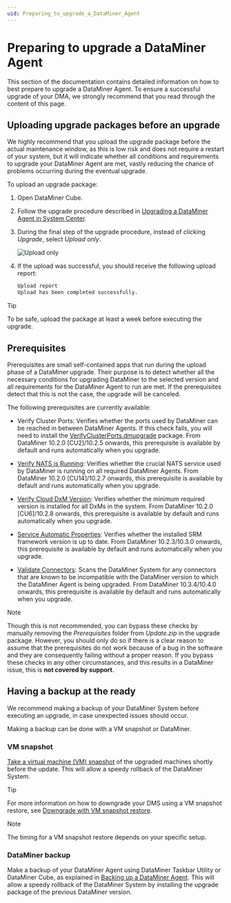 ```yaml
---
uid: Preparing_to_upgrade_a_DataMiner_Agent
---
```


# Preparing to upgrade a DataMiner Agent

This section of the documentation contains detailed information on how to best prepare to upgrade a DataMiner Agent. To ensure a successful upgrade of your DMA, we strongly recommend that you read through the content of this page.

## Uploading upgrade packages before an upgrade

We highly recommend that you upload the upgrade package before the actual maintenance window, as this is low risk and does not require a restart of your system, but it will indicate whether all conditions and requirements to upgrade your DataMiner Agent are met, vastly reducing the chance of problems occurring during the eventual upgrade.

To upload an upgrade package:

1. Open DataMiner Cube.

1. Follow the upgrade procedure described in [Upgrading a DataMiner Agent in System Center](xref:Upgrading_a_DataMiner_Agent_in_System_Center).

1. During the final step of the upgrade procedure, instead of clicking *Upgrade*, select *Upload only*.

   ![Upload only](~/user-guide/images/Upload_Only.png)

1. If the upload was successful, you should receive the following upload report:

   ```txt
   Upload report
   Upload has been completed successfully.
   ```

> [!TIP]
> To be safe, upload the package at least a week before executing the upgrade.

## Prerequisites

Prerequisites are small self-contained apps that run during the upload phase of a DataMiner upgrade. Their purpose is to detect whether all the necessary conditions for upgrading DataMiner to the selected version and all requirements for the DataMiner Agent to run are met. If the prerequisites detect that this is not the case, the upgrade will be canceled.

The following prerequisites are currently available:

- Verify Cluster Ports: Verifies whether the ports used by DataMiner can be reached in between DataMiner Agents. If this check fails, you will need to install the [VerifyClusterPorts.dmupgrade](xref:VerifyClusterPortsdmupgrade) package. From DataMiner 10.2.0 [CU2]/10.2.5 onwards, this prerequisite is available by default and runs automatically when you upgrade.

- [Verify NATS is Running](xref:VerifyNatsIsRunning): Verifies whether the crucial NATS service used by DataMiner is running on all required DataMiner Agents. From DataMiner 10.2.0 [CU14]/10.2.7 onwards, this prerequisite is available by default and runs automatically when you upgrade.

- [Verify Cloud DxM Version](xref:BPA_Verify_Cloud_DxM_Version): Verifies whether the minimum required version is installed for all DxMs in the system. From DataMiner 10.2.0 [CU6]/10.2.8 onwards, this prerequisite is available by default and runs automatically when you upgrade.

- [Service Automatic Properties](xref:BPA_Service_Automatic_Properties): Verifies whether the installed SRM framework version is up to date. From DataMiner 10.2.3/10.3.0 onwards, this prerequisite is available by default and runs automatically when you upgrade.

- [Validate Connectors](xref:BPA_Validate_Connectors): Scans the DataMiner System for any connectors that are known to be incompatible with the DataMiner version to which the DataMiner Agent is being upgraded. From DataMiner 10.3.4/10.4.0 onwards, this prerequisite is available by default and runs automatically when you upgrade.

> [!NOTE]
> Though this is not recommended, you can bypass these checks by manually removing the *Prerequisites* folder from *Update.zip* in the upgrade package. However, you should only do so if there is a clear reason to assume that the prerequisites do not work because of a bug in the software and they are consequently failing without a proper reason. If you bypass these checks in any other circumstances, and this results in a DataMiner issue, this is **not covered by support**.

## Having a backup at the ready

We recommend making a backup of your DataMiner System before executing an upgrade, in case unexpected issues should occur.

Making a backup can be done with a VM snapshot or DataMiner.

### VM snapshot

[Take a virtual machine (VM) snapshot](xref:MOP_Downgrading_a_DMS#for-a-downgrade-with-vm-snapshot-restore) of the upgraded machines shortly before the update. This will allow a speedy rollback of the DataMiner System.

> [!TIP]
> For more information on how to downgrade your DMS using a VM snapshot restore, see [Downgrade with VM snapshot restore](xref:MOP_Downgrading_a_DMS#downgrade-with-vm-snapshot-restore-preferred).

> [!NOTE]
> The timing for a VM snapshot restore depends on your specific setup.

### DataMiner backup

Make a backup of your DataMiner Agent using DataMiner Taskbar Utility or DataMiner Cube, as explained in [Backing up a DataMiner Agent](xref:Backing_up_a_DataMiner_Agent). This will allow a speedy rollback of the DataMiner System by installing the upgrade package of the previous DataMiner version.
